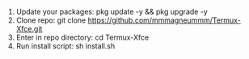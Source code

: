1. Update your packages: pkg update -y && pkg upgrade -y
2. Clone repo: git clone https://github.com/mmmagneummm/Termux-Xfce.git
3. Enter in repo directory: cd Termux-Xfce
4. Run install script: sh install.sh
